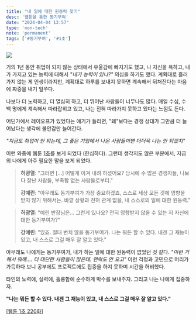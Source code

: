 ```yaml
---
title: "내 일에 대한 원동력 찾기"
desc: '웹툰을 통한 동기부여'
date: "2024-04-04 13:57"
type: 'non-tech'
note: 'permanent'
tags: ['#동기부여', '#1초']
---
```


![](/images/240404135746/1sec-220.webp)

거의 1년 동안 취업이 되지 않는 상태에서 우울감에 빠지기도 했고, 나 자신을 욕하고, 내가 가지고 있는 능력에 대해서 _"내가 능력이 있나?"_ 의심을 하기도 했다. 계획대로 흘러가지 않는 게 인생이라지만, 계획대로 하루를 보내지 못하면 계속해서 뒤처진다는 마음에 짜증을 내기 일쑤다.

나보다 더 노력하고, 더 열심히 하고, 더 뛰어난 사람들이 너무나도 많다. 매일 수십, 수백 명에게 계속해서 따라잡히고 있고, 나는 전혀 따라가지 못하고 있다는 느낌도 든다. 

어딘가에서 레이오프가 있었다는 얘기가 들리면, "왜"보다는 경쟁 상대가 그만큼 더 늘어났다는 생각에 불안감만 늘어간다. 

_"지금도 취업이 안 되는데, 그 좋은 기업에서 나온 사람들이면 더더욱 나는 안 되겠지"_

이런 와중에 웹툰 [1초](https://comic.naver.com/webtoon/detail?titleId=725586&no=222&week=fri)를 보게 되었다 (한심하다). 그런데 생각지도 않은 부분에서, 지금의 나에게 아주 필요한 말을 보게 되었다.


> **허광열**: "그러면 [...] 어떻게 이겨 내려 하셨어요? 당시에 수 많은 경쟁자들, 나보다 잘난 사람들, 부족함 없는 사람들로부터."
>
> **강예린**: "아무래도 동기부여가 가장 중요하겠죠, 스스로 세상 모든 것에 영향을 받지 않기 위해서는. 바깥 상황과 전혀 관계 없을, 내 스스로의 일에 대한 원동력."

> **허광열**: "예린 반장님은... 그런게 있나요? 전혀 영향받지 않을 수 있는 저 자신에 대한 동기부여가?"
>
> **강예린**: "있죠. 절대 변치 않을 동기부여가. 나는 뭐든 할 수 있다. 내겐 그 재능이 있고, 내 스스로 그걸 매우 잘 알고 있다."

아무래도 나에게는 동기부여가, 내가 하는 일에 대한 원동력이 없었던 것 같다. _"이런 거 해서 뭐해…. 더 대단한 사람들이 많은데. 연락도 안 오고"_ 이런 걱정과 고민으로 머리가 가득하다 보니 공부에도 프로젝트에도 집중을 하지 못하며 시간을 허비했다.

타인의 노력에, 실력에, 훌륭함에 순수하게 박수를 보내주자. 그리고 나는 나에게 집중하자.

**"나는 뭐든 할 수 있다. 내겐 그 재능이 있고, 내 스스로 그걸 매우 잘 알고 있다."**


[[웹툰 1초 220화](https://comic.naver.com/webtoon/detail?titleId=725586&no=222&week=fri)]